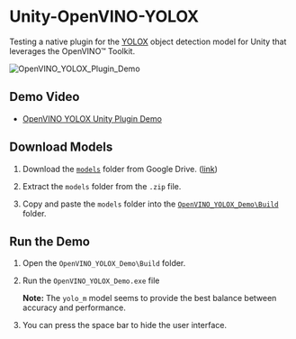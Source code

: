 # Unity-OpenVINO-YOLOX
Testing a native plugin for the [YOLOX](https://github.com/Megvii-BaseDetection/YOLOX) object detection model for Unity that leverages the OpenVINO™ Toolkit.

![OpenVINO_YOLOX_Plugin_Demo](https://raw.githubusercontent.com/cj-mills/Unity-OpenVINO-YOLOX/main/images/OpenVINO_YOLOX_Plugin_Demo.gif)


## Demo Video
* [OpenVINO YOLOX Unity Plugin Demo](https://www.youtube.com/watch?v=opClIrHumzI)



## Download Models

1. Download the [`models`](https://drive.google.com/file/d/19eAIMDgNHBqb2Gy6GhDKoghVJmN4_ud2/view?usp=sharing) folder from Google Drive. ([link](https://drive.google.com/file/d/19eAIMDgNHBqb2Gy6GhDKoghVJmN4_ud2/view?usp=sharing))

2. Extract the `models` folder from the `.zip` file.

3. Copy and paste the `models` folder into the [`OpenVINO_YOLOX_Demo\Build`](https://github.com/cj-mills/Unity-OpenVINO-YOLOX/tree/main/OpenVINO_YOLOX_Demo/Build) folder.



## Run the Demo

1. Open the `OpenVINO_YOLOX_Demo\Build` folder.

2. Run the `OpenVINO_YOLOX_Demo.exe` file

   **Note:** The `yolo_m` model seems to provide the best balance between accuracy and performance.

3. You can press the space bar to hide the user interface.
